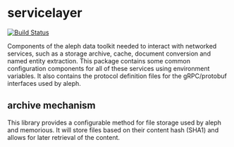 # servicelayer

[![Build Status](https://travis-ci.org/alephdata/servicelayer.png?branch=master)](https://travis-ci.org/alephdata/servicelayer)

Components of the aleph data toolkit needed to interact with networked services,
such as a storage archive, cache, document conversion and named entity
extraction. This package contains some common configuration components for
all of these services using environment variables. It also contains the protocol
definition files for the gRPC/protobuf interfaces used by aleph.

## archive mechanism

This library provides a configurable method for file storage used by aleph and
memorious. It will store files based on their content hash (SHA1) and allows for
later retrieval of the content.
